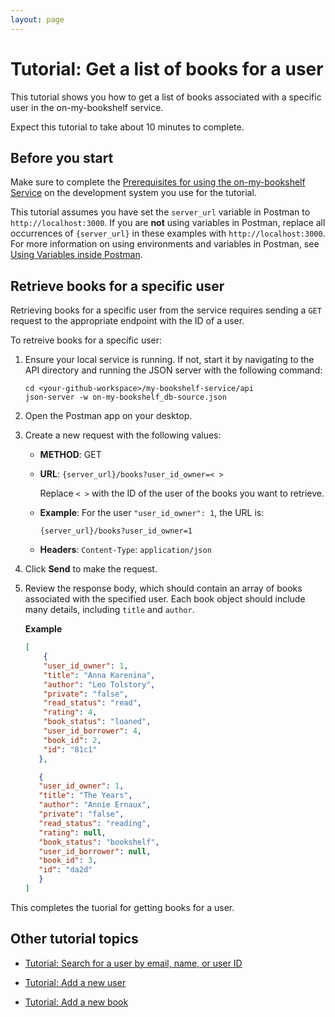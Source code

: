 ```yaml
---
layout: page
---
```


# Tutorial: Get a list of books for a user

This tutorial shows you how to get a list of books associated with a specific user in the on-my-bookshelf service.

Expect this tutorial to take about 10 minutes to complete.

## Before you start

Make sure to complete the [Prerequisites for using the on-my-bookshelf Service](prereqs.md) on the development system you use for the tutorial.

This tutorial assumes you have set the `server_url` variable in Postman to `http://localhost:3000`. If you are **not** using variables in Postman, replace all occurrences of `{server_url}` in these examples with `http://localhost:3000`. For more information on using environments and variables in Postman, see [Using Variables inside Postman](https://blog.postman.com/using-variables-inside-postman-and-collection-runner/).

## Retrieve books for a specific user

Retrieving books for a specific user from the service requires sending a `GET` request to the appropriate endpoint with the ID of a user.

To retreive books for a specific user:

1. Ensure your local service is running. If not, start it by navigating to the API directory and running the JSON server with the following command:

    ```shell
    cd <your-github-workspace>/my-bookshelf-service/api
    json-server -w on-my-bookshelf_db-source.json
    ```

1. Open the Postman app on your desktop.
1. Create a new request with the following values:
   * **METHOD**: GET
   * **URL**: `{server_url}/books?user_id_owner=< >`
     
     Replace `< >` with the ID of the user of the books you want to retrieve.
     
   * **Example**: For the user ``"user_id_owner": 1``, the URL is: 
   
     `{server_url}/books?user_id_owner=1`
   * **Headers**: `Content-Type`: `application/json`

1. Click  **Send** to make the request.
1. Review the response body, which should contain an array of books associated with the specified user. Each book object should include many details, including `title` and `author`. 

    **Example**

    ```json
    [
        {
        "user_id_owner": 1,
        "title": "Anna Karenina",
        "author": "Leo Tolstory",
        "private": "false",
        "read_status": "read",
        "rating": 4,
        "book_status": "loaned",
        "user_id_borrower": 4,
        "book_id": 2,
        "id": "81c1"
       },

       {
       "user_id_owner": 1,
       "title": "The Years",
       "author": "Annie Ernaux",
       "private": "false",
       "read_status": "reading",
       "rating": null,
       "book_status": "bookshelf",
       "user_id_borrower": null,
       "book_id": 3,
       "id": "da2d"
       }
    ]
    ```

This completes the tuorial for getting books for a user.

## Other tutorial topics

 - [Tutorial: Search for a user by email, name, or user ID](search-for-a-user-by-email.md)

 - [Tutorial: Add a new user](add-a-new-user.md)

 - [Tutorial: Add a new book](add-a-new-book.md)

